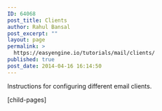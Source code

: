 ```yaml
---
ID: 64068
post_title: Clients
author: Rahul Bansal
post_excerpt: ""
layout: page
permalink: >
  https://easyengine.io/tutorials/mail/clients/
published: true
post_date: 2014-04-16 16:14:50
---
```

Instructions for configuring different email clients.

[child-pages]